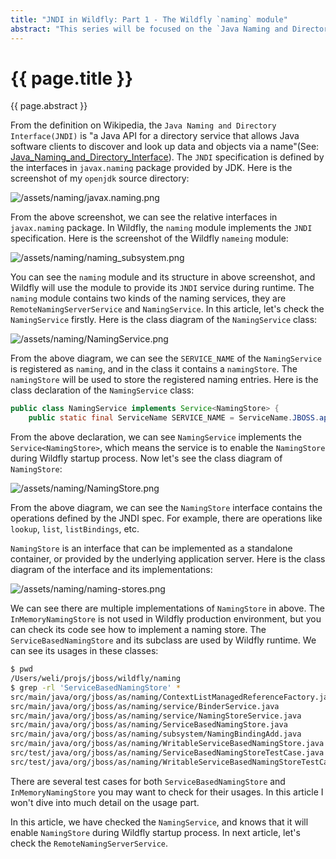 ```yaml
---
title: "JNDI in Wildfly: Part 1 - The Wildfly `naming` module"
abstract: "This series will be focused on the `Java Naming and Directory Interface` implementation in Wildfly. This first article will make a brief introduction on the overall design of Wildfly in this part."
---
```


# {{ page.title }}

{{ page.abstract }}

From the definition on Wikipedia, the `Java Naming and Directory Interface(JNDI)` is "a Java API for a directory service that allows Java software clients to discover and look up data and objects via a name"(See: [Java_Naming_and_Directory_Interface](https://en.wikipedia.org/wiki/Java_Naming_and_Directory_Interface)). The `JNDI` specification is defined by the interfaces in `javax.naming` package provided by JDK. Here is the screenshot of my `openjdk` source directory:

![/assets/naming/javax.naming.png](/assets/naming/javax.naming.png)

From the above screenshot, we can see the relative interfaces in `javax.naming` package. In Wildfly, the `naming` module implements the `JNDI` specification. Here is the screenshot of the Wildfly `nameing` module:

![/assets/naming/naming_subsystem.png](/assets/naming/naming_subsystem.png)

You can see the `naming` module and its structure in above screenshot, and Wildfly will use the module to provide its `JNDI` service during runtime. The `naming` module contains two kinds of the naming services, they are `RemoteNamingServerService` and `NamingService`. In this article, let's check the `NamingService` firstly. Here is the class diagram of the `NamingService` class:

![/assets/naming/NamingService.png](/assets/naming/NamingService.png)

From the above diagram, we can see the `SERVICE_NAME` of the `NamingService` is registered as `naming`, and in the class it contains a `namingStore`. The `namingStore` will be used to store the registered naming entries. Here is the class declaration of the `NamingService` class:

```java
public class NamingService implements Service<NamingStore> {
    public static final ServiceName SERVICE_NAME = ServiceName.JBOSS.append("naming");
```

From the above declaration, we can see `NamingService` implements the `Service<NamingStore>`, which means the service is to enable the `NamingStore` during Wildfly startup process. Now let's see the class diagram of `NamingStore`:

![/assets/naming/NamingStore.png](/assets/naming/NamingStore.png)

From the above diagram, we can see the `NamingStore` interface contains the operations defined by the JNDI spec. For example, there are operations like `lookup`, `list`, `listBindings`, etc.

`NamingStore` is an interface that can be implemented as a standalone container, or provided by the underlying application server. Here is the class diagram of the interface and its implementations:

![/assets/naming/naming-stores.png](/assets/naming/naming-stores.png)

We can see there are multiple implementations of `NamingStore` in above. The `InMemoryNamingStore` is not used in Wildfly production environment, but you can check its code see how to implement a naming store. The `ServiceBasedNamingStore` and its subclass are used by Wildfly runtime. We can see its usages in these classes:

```bash
$ pwd
/Users/weli/projs/jboss/wildfly/naming
$ grep -rl 'ServiceBasedNamingStore' *
src/main/java/org/jboss/as/naming/ContextListManagedReferenceFactory.java
src/main/java/org/jboss/as/naming/service/BinderService.java
src/main/java/org/jboss/as/naming/service/NamingStoreService.java
src/main/java/org/jboss/as/naming/ServiceBasedNamingStore.java
src/main/java/org/jboss/as/naming/subsystem/NamingBindingAdd.java
src/main/java/org/jboss/as/naming/WritableServiceBasedNamingStore.java
src/test/java/org/jboss/as/naming/ServiceBasedNamingStoreTestCase.java
src/test/java/org/jboss/as/naming/WritableServiceBasedNamingStoreTestCase.java
```

There are several test cases for both `ServiceBasedNamingStore` and `InMemoryNamingStore` you may want to check for their usages. In this article I won't dive into much detail on the usage part.

In this article, we have checked the `NamingService`, and knows that it will enable `NamingStore` during Wildfly startup process. In next article, let's check the `RemoteNamingServerService`.